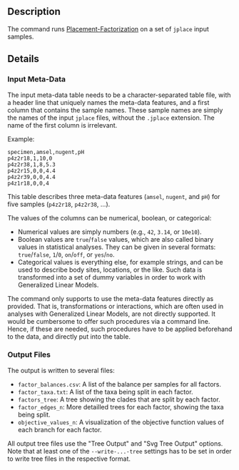 ## Description

The command runs [Placement-Factorization](https://doi.org/10.1371/journal.pone.0217050)
on a set of `jplace` input samples.

## Details

### Input Meta-Data

The input meta-data table needs to be a character-separated table file, with a header line
that uniquely names the meta-data features, and a first column that contains the sample names.
These sample names are simply the names of the input `jplace` files, without the `.jplace` extension.
The name of the first column is irrelevant.

Example:

    specimen,amsel,nugent,pH
    p4z2r18,1,10,0
    p4z2r38,1,8,5.3
    p4z2r15,0,0,4.4
    p4z2r39,0,0,4.4
    p4z1r18,0,0,4

This table describes three meta-data features (`amsel`, `nugent`, and `pH`)
for five samples (`p4z2r18`, `p4z2r38`, ...).

The values of the columns can be numerical, boolean, or categorical:

 * Numerical values are simply numbers (e.g., `42`, `3.14`, or `10e10`).
 * Boolean values are `true`/`false` values, which are also called binary values in statistical
   analyses. They can be given in several formats: `true`/`false`, `1`/`0`, `on`/`off`, or `yes`/`no`.
 * Categorical values is everything else, for example strings,
   and can be used to describe body sites, locations, or the like.
   Such data is transformed into a set of dummy variables in order to work with Generalized Linear Models.

The command only supports to use the meta-data features directly as provided.
That is, transformations or interactions, which are often used in analyses with Generalized Linear Models,
are not directly supported.
It would be cumbersome to offer such procedures via a command line.
Hence, if these are needed, such procedures have to be applied beforehand to the data,
and directly put into the table.

### Output Files

The output is written to several files:

 * `factor_balances.csv`: A list of the balance per samples for all factors.
 * `factor_taxa.txt`: A list of the taxa being split in each factor.
 * `factors_tree`: A tree showing the clades that are split by each factor.
 * `factor_edges_n`: More detailled trees for each factor, showing the taxa being split.
 * `objective_values_n`: A visualization of the objective function values of each branch for each factor.

All output tree files use the "Tree Output" and "Svg Tree Output" options.
Note that at least one of the `--write-...-tree` settings has to be set in order to write tree files
in the respective format.
